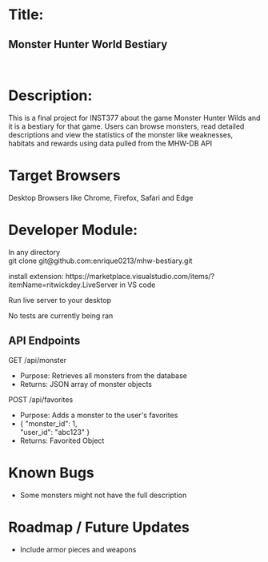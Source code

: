 <h1>Title:</h1>
<h2>Monster Hunter World Bestiary</h2>


<br> 
<h1>Description:</h1>

<p>This is a final project for INST377 about the game Monster Hunter Wilds and it is a bestiary for that game. Users can browse monsters, read detailed descriptions and view the statistics of the monster like weaknesses, habitats and rewards using data pulled from the MHW-DB API</p>

<h1>Target Browsers</h1>
<p>Desktop Browsers like Chrome, Firefox, Safari and Edge</p>


<nl>

<h1>Developer Module:</h1>
In any directory 
<br>
git clone git@github.com:enrique0213/mhw-bestiary.git

<p>install extension: https://marketplace.visualstudio.com/items/?itemName=ritwickdey.LiveServer in VS code</p>
<p>Run live server to your desktop</p>
<p>No tests are currently being ran</p>
<h2>API Endpoints</h2>
<p>GET /api/monster </p>
<ul>
  <li>Purpose: Retrieves all monsters from the database</li>
  <li>Returns: JSON array of monster objects</li>
</ul>
<p>POST /api/favorites</p>
<ul>
  <li>Purpose: Adds a monster to the user's favorites</li>
  <li>{
  "monster_id": 1, <br>
  "user_id": "abc123"
}
  </li>
  <li>Returns: Favorited Object</li>
</ul>

<h1>Known Bugs</h1>
<ul>
  <li>Some monsters might not have the full description</li>
</ul>
<h1>Roadmap / Future Updates</h1>
<ul>
  <li>Include armor pieces and weapons</li>
</ul>
